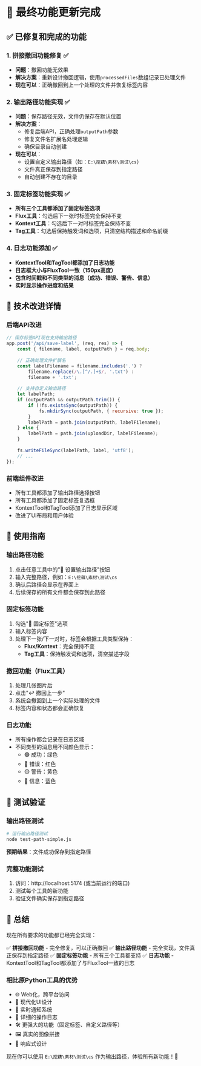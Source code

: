 # 🎉 最终功能更新完成

## ✅ 已修复和完成的功能

### 1. 拼接撤回功能修复 ✅
- **问题**：撤回功能无效果
- **解决方案**：重新设计撤回逻辑，使用`processedFiles`数组记录已处理文件
- **现在可以**：正确撤回到上一个处理的文件并恢复标签内容

### 2. 输出路径功能实现 ✅
- **问题**：保存路径无效，文件仍保存在默认位置
- **解决方案**：
  - 修复后端API，正确处理`outputPath`参数
  - 修复文件名扩展名处理逻辑
  - 确保目录自动创建
- **现在可以**：
  - 设置自定义输出路径（如：`E:\挖藕\素材\测试\cs`）
  - 文件真正保存到指定路径
  - 自动创建不存在的目录

### 3. 固定标签功能实现 ✅
- **所有三个工具都添加了固定标签选项**
- **Flux工具**：勾选后下一张时标签完全保持不变
- **Kontext工具**：勾选后下一对时标签完全保持不变
- **Tag工具**：勾选后保持触发词和选项，只清空结构描述和命名前缀

### 4. 日志功能添加 ✅
- **KontextTool和TagTool都添加了日志功能**
- **日志框大小与FluxTool一致（150px高度）**
- **包含时间戳和不同类型的消息（成功、错误、警告、信息）**
- **实时显示操作进度和结果**

## 🔧 技术改进详情

### 后端API改进
```javascript
// 保存标签API现在支持输出路径
app.post('/api/save-label', (req, res) => {
    const { filename, label, outputPath } = req.body;
    
    // 正确处理文件扩展名
    const labelFilename = filename.includes('.') ? 
        filename.replace(/\.[^/.]+$/, '.txt') : 
        filename + '.txt';
    
    // 支持自定义输出路径
    let labelPath;
    if (outputPath && outputPath.trim()) {
        if (!fs.existsSync(outputPath)) {
            fs.mkdirSync(outputPath, { recursive: true });
        }
        labelPath = path.join(outputPath, labelFilename);
    } else {
        labelPath = path.join(uploadDir, labelFilename);
    }
    
    fs.writeFileSync(labelPath, label, 'utf8');
    // ...
});
```

### 前端组件改进
- 所有工具都添加了输出路径选择按钮
- 所有工具都添加了固定标签复选框
- KontextTool和TagTool添加了日志显示区域
- 改进了UI布局和用户体验

## 🎯 使用指南

### 输出路径功能
1. 点击任意工具中的"📂 设置输出路径"按钮
2. 输入完整路径，例如：`E:\挖藕\素材\测试\cs`
3. 确认后路径会显示在界面上
4. 后续保存的所有文件都会保存到此路径

### 固定标签功能
1. 勾选"📌 固定标签"选项
2. 输入标签内容
3. 处理下一张/下一对时，标签会根据工具类型保持：
   - **Flux/Kontext**：完全保持不变
   - **Tag工具**：保持触发词和选项，清空描述字段

### 撤回功能（Flux工具）
1. 处理几张图片后
2. 点击"↩️ 撤回上一步"
3. 系统会撤回到上一个实际处理的文件
4. 标签内容和状态都会正确恢复

### 日志功能
- 所有操作都会记录在日志区域
- 不同类型的消息用不同颜色显示：
  - 🟢 成功：绿色
  - 🔴 错误：红色
  - 🟡 警告：黄色
  - 🔵 信息：蓝色

## 🧪 测试验证

### 输出路径测试
```bash
# 运行输出路径测试
node test-path-simple.js
```
**预期结果**：文件成功保存到指定路径

### 完整功能测试
1. 访问：http://localhost:5174 (或当前运行的端口)
2. 测试每个工具的新功能
3. 验证文件确实保存到指定路径

## 🎊 总结

现在所有要求的功能都已经完全实现：

✅ **拼接撤回功能** - 完全修复，可以正确撤回
✅ **输出路径功能** - 完全实现，文件真正保存到指定路径
✅ **固定标签功能** - 所有三个工具都支持
✅ **日志功能** - KontextTool和TagTool都添加了与FluxTool一致的日志

### 相比原Python工具的优势
- 🌐 Web化，跨平台访问
- 🎨 现代化UI设计
- 🔔 实时通知系统
- 📝 详细的操作日志
- 🛠️ 更强大的功能（固定标签、自定义路径等）
- 🖼️ 真实的图像拼接
- 📱 响应式设计

现在你可以使用 `E:\挖藕\素材\测试\cs` 作为输出路径，体验所有新功能！🚀
